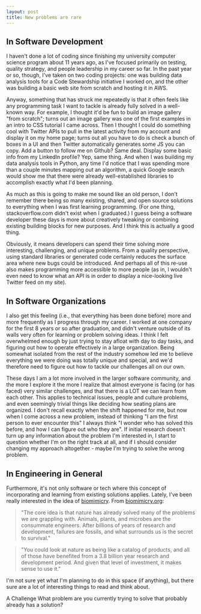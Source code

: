 ```yaml
---
layout: post
title: New problems are rare
---
```



In Software Development
---
I haven't done a lot of coding since finishing my university computer science program about 11 years ago, as I've focused primarily on testing, quality strategy, and people leadership in my career so far. In the past year or so, though, I've taken on two coding projects: one was building data analysis tools for a Code Stewardship initiative I worked on, and the other was building a basic web site from scratch and hosting it in AWS.

Anyway, something that has struck me repeatedly is that it often feels like any programming task I want to tackle is already fully solved in a well-known way. For example, I thought it'd be fun to build an image gallery "from scratch"; turns out an image gallery was one of the first examples in an intro to CSS tutorial I came across. Then I thought I could do something cool with Twitter APIs to pull in the latest activity from my account and display it on my home page; turns out all you have to do is check a bunch of boxes in a UI and then Twitter automatically generates some JS you can copy. Add a button to follow me on Github? Same deal. Display some basic info from my LinkedIn profile? Yep, same thing. And when I was building my data analysis tools in Python, any time I'd notice that I was spending more than a couple minutes mapping out an algorithm, a quick Google search would show me that there were already well-established libraries to accomplish exactly what I'd been planning.

As much as this is going to make me sound like an old person, I don't remember there being so many existing, shared, and open source solutions to everything when I was first learning programming. (For one thing, stackoverflow.com didn't exist when I graduated.) I guess being a software developer these days is more about creatively tweaking or combining existing building blocks for new purposes. And I think this is actually a good thing.

Obviously, it means developers can spend their time solving more interesting, challenging, and unique problems. From a quality perspective, using standard libraries or generated code certainly reduces the surface area where new bugs could be introduced. And perhaps all of this re-use also makes programming more accessible to more people (as in, I wouldn't even need to know what an API is in order to display a nice-looking live Twitter feed on my site).

In Software Organizations
---
I also get this feeling (i.e., that everything has been done before) more and more frequently as I progress through my career. I worked at one company for the first 8 years or so after graduation, and didn't venture outside of its walls very often for learning or problem solving ideas. I think I felt overwhelmed enough by just trying to stay afloat with day to day tasks, and figuring out how to operate effectively in a large organization. Being somewhat isolated from the rest of the industry somehow led me to believe everything we were doing was totally unique and special, and we'd therefore need to figure out how to tackle our challenges all on our own.

These days I am a lot more involved in the larger software community, and the more I explore it the more I realize that almost everyone is facing (or has faced) very similar challenges, and that there is a LOT we can learn from each other. This applies to technical issues, people and culture problems, and even seemingly trivial things like deciding how seating plans are organized. I don't recall exactly when the shift happened for me, but now when I come across a new problem, instead of thinking "I am the first person to ever encounter this" I always think "I wonder who has solved this before, and how I can figure out who they are". If initial research doesn't turn up any information about the problem I'm interested in, I start to question whether I'm on the right track at all, and if I should consider changing my approach altogether - maybe I'm trying to solve the wrong problem.

In Engineering in General
---
Furthermore, it's not only software or tech where this concept of incorporating and learning from existing solutions applies. Lately, I've been really interested in the idea of [biomimicry](https://en.wikipedia.org/wiki/Biomimetics). From [biomimicry.org](https://biomimicry.org/):

>"The core idea is that nature has already solved many of the problems we are grappling with. Animals, plants, and microbes are the consummate engineers. After billions of years of research and development, failures are fossils, and what surrounds us is the secret to survival."

>"You could look at nature as being like a catalog of products, and all of those have benefited from a 3.8 billion year research and development period. And given that level of investment, it makes sense to use it."

I'm not sure yet what I'm planning to do in this space (if anything), but there sure are a lot of interesting things to read and think about.

A Challenge
What problem are you currently trying to solve that probably already has a solution?
